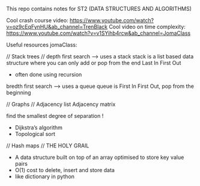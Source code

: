 This repo contains notes for ST2 (DATA STRUCTURES AND ALGORITHMS)  
   
Cool crash course video: https://www.youtube.com/watch?v=oz9cEqFynHU&ab_channel=TrenBlack
Cool video on time complexity: https://www.youtube.com/watch?v=v1SYihb4rcw&ab_channel=JomaClass

Useful resources
jomaClass:

// Stack trees // 
depth first search --> uses a stack 
stack is a list based data structure where you can only add or pop from the end Last In First Out
  - often done using recursion

bredth first search --> uses a queue 
queue is First In First Out, pop from the beginning 

// Graphs //
Adjacency list 
Adjacency matrix 

find the smallest degree of separation !
- Dijkstra’s algorithm
- Topological sort

// Hash maps //
THE HOLY GRAIL
- A data structure built on top of an array optimised to store key value pairs
- O(1) cost to delete, insert and store  data
- like dictionary in python
